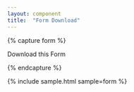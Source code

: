 ```yaml
---
layout: component
title:  "Form Download"
---
```


{% capture form %}
  <p class="form-icon"><a class="form-download">Download this Form</a></p>
{% endcapture %}

{% include sample.html sample=form %}
